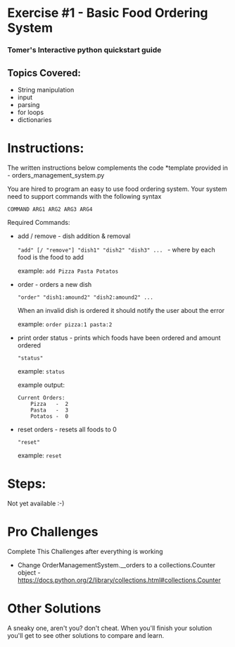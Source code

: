 

# Exercise #1 - Basic Food Ordering System
### Tomer's Interactive python quickstart guide

## Topics Covered:
  * String manipulation
  * input
  * parsing 
  * for loops
  * dictionaries


# Instructions:
  The written instructions below complements the code *template provided in - orders_management_system.py

  You are hired to program an easy to use food ordering system.
  Your system need to support commands with the following syntax
    
  ```
  COMMAND ARG1 ARG2 ARG3 ARG4
  ```
  
  Required Commands:
  * add / remove - dish addition & removal
    
    ```"add" [/ "remove"] "dish1" "dish2" "dish3" ... ``` - where by each food is the food to add
      
    example: ```add Pizza Pasta Potatos```
    
  * order - orders a new dish
          
    ```"order" "dish1:amound2" "dish2:amound2" ...```

    When an invalid dish is ordered it should notify the user about the error
          
    example: ```order pizza:1 pasta:2```
    
  * print order status - prints which foods have been ordered and amount ordered

    ```"status"```
    
    example: ```status```

    example output:

    ```
    Current Orders:
        Pizza   -  2
        Pasta   -  3
        Potatos -  0
    ```
    
  * reset orders - resets all foods to 0

    ```"reset"```

    example: ```reset```



# Steps:
  Not yet available :-)
    
    
  
# Pro Challenges
  Complete This Challenges after everything is working
  * Change OrderManagementSystem.__orders to a collections.Counter object - https://docs.python.org/2/library/collections.html#collections.Counter

# Other Solutions
  A sneaky one, aren't you? don't cheat. When you'll finish your solution you'll get to see other solutions to compare and learn.